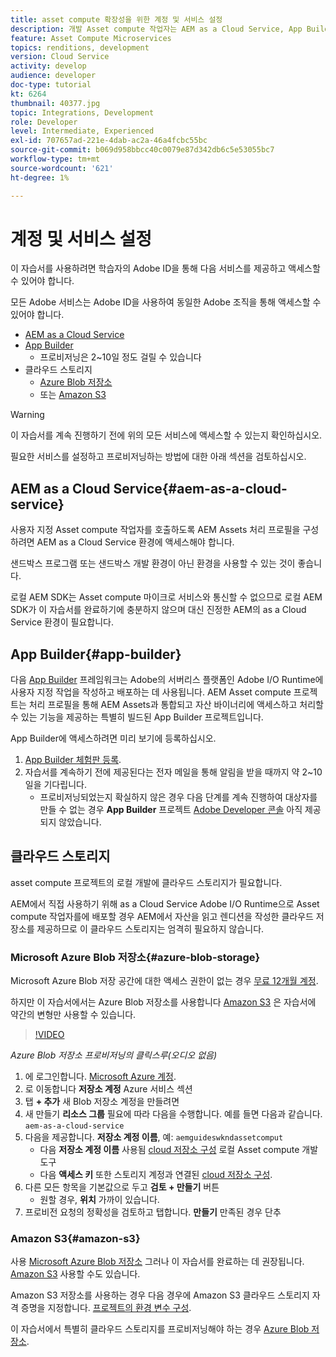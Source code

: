 ```yaml
---
title: asset compute 확장성을 위한 계정 및 서비스 설정
description: 개발 Asset compute 작업자는 AEM as a Cloud Service, App Builder 및 Microsoft 또는 Amazon에서 제공하는 클라우드 스토리지 등 계정 및 서비스에 액세스해야 합니다.
feature: Asset Compute Microservices
topics: renditions, development
version: Cloud Service
activity: develop
audience: developer
doc-type: tutorial
kt: 6264
thumbnail: 40377.jpg
topic: Integrations, Development
role: Developer
level: Intermediate, Experienced
exl-id: 707657ad-221e-4dab-ac2a-46a4fcbc55bc
source-git-commit: b069d958bbcc40c0079e87d342db6c5e53055bc7
workflow-type: tm+mt
source-wordcount: '621'
ht-degree: 1%

---
```


# 계정 및 서비스 설정

이 자습서를 사용하려면 학습자의 Adobe ID을 통해 다음 서비스를 제공하고 액세스할 수 있어야 합니다.

모든 Adobe 서비스는 Adobe ID을 사용하여 동일한 Adobe 조직을 통해 액세스할 수 있어야 합니다.

+ [AEM as a Cloud Service](#aem-as-a-cloud-service)
+ [App Builder](#app-builder)
   + 프로비저닝은 2~10일 정도 걸릴 수 있습니다
+ 클라우드 스토리지
   + [Azure Blob 저장소](https://azure.microsoft.com/en-us/services/storage/blobs/)
   + 또는 [Amazon S3](https://aws.amazon.com/s3/?did=ft_card&amp;trk=ft_card)

>[!WARNING]
>
>이 자습서를 계속 진행하기 전에 위의 모든 서비스에 액세스할 수 있는지 확인하십시오.
> 
> 필요한 서비스를 설정하고 프로비저닝하는 방법에 대한 아래 섹션을 검토하십시오.

## AEM as a Cloud Service{#aem-as-a-cloud-service}

사용자 지정 Asset compute 작업자를 호출하도록 AEM Assets 처리 프로필을 구성하려면 AEM as a Cloud Service 환경에 액세스해야 합니다.

샌드박스 프로그램 또는 샌드박스 개발 환경이 아닌 환경을 사용할 수 있는 것이 좋습니다.

로컬 AEM SDK는 Asset compute 마이크로 서비스와 통신할 수 없으므로 로컬 AEM SDK가 이 자습서를 완료하기에 충분하지 않으며 대신 진정한 AEM의 as a Cloud Service 환경이 필요합니다.

## App Builder{#app-builder}

다음 [App Builder](https://developer.adobe.com/app-builder/) 프레임워크는 Adobe의 서버리스 플랫폼인 Adobe I/O Runtime에 사용자 지정 작업을 작성하고 배포하는 데 사용됩니다. AEM Asset compute 프로젝트는 처리 프로필을 통해 AEM Assets과 통합되고 자산 바이너리에 액세스하고 처리할 수 있는 기능을 제공하는 특별히 빌드된 App Builder 프로젝트입니다.

App Builder에 액세스하려면 미리 보기에 등록하십시오.

1. [App Builder 체험판 등록](https://developer.adobe.com/app-builder/trial/).
1. 자습서를 계속하기 전에 제공된다는 전자 메일을 통해 알림을 받을 때까지 약 2~10일을 기다립니다.
   + 프로비저닝되었는지 확실하지 않은 경우 다음 단계를 계속 진행하여 대상자를 만들 수 없는 경우 __App Builder__ 프로젝트 [Adobe Developer 콘솔](https://developer.adobe.com/console/) 아직 제공되지 않았습니다.

## 클라우드 스토리지

asset compute 프로젝트의 로컬 개발에 클라우드 스토리지가 필요합니다.

AEM에서 직접 사용하기 위해 as a Cloud Service Adobe I/O Runtime으로 Asset compute 작업자를에 배포할 경우 AEM에서 자산을 읽고 렌디션을 작성한 클라우드 저장소를 제공하므로 이 클라우드 스토리지는 엄격히 필요하지 않습니다.

### Microsoft Azure Blob 저장소{#azure-blob-storage}

Microsoft Azure Blob 저장 공간에 대한 액세스 권한이 없는 경우 [무료 12개월 계정](https://azure.microsoft.com/en-us/free/).

하지만 이 자습서에서는 Azure Blob 저장소를 사용합니다 [Amazon S3](#amazon-s3) 은 자습서에 약간의 변형만 사용할 수 있습니다.

>[!VIDEO](https://video.tv.adobe.com/v/40377/?quality=12&learn=on)

_Azure Blob 저장소 프로비저닝의 클릭스루(오디오 없음)_

1. 에 로그인합니다. [Microsoft Azure 계정](https://azure.microsoft.com/en-us/account/).
1. 로 이동합니다 __저장소 계정__ Azure 서비스 섹션
1. 탭 __+ 추가__ 새 Blob 저장소 계정을 만들려면
1. 새 만들기 __리소스 그룹__ 필요에 따라 다음을 수행합니다. 예를 들면 다음과 같습니다. `aem-as-a-cloud-service`
1. 다음을 제공합니다. __저장소 계정 이름__, 예: `aemguideswkndassetcomput`
   + 다음 __저장소 계정 이름__  사용됨 [cloud 저장소 구성](../develop/environment-variables.md) 로컬 Asset compute 개발 도구
   + 다음 __액세스 키__ 또한 스토리지 계정과 연결된 [cloud 저장소 구성](../develop/environment-variables.md).
1. 다른 모든 항목을 기본값으로 두고 __검토 + 만들기__ 버튼
   + 원할 경우, __위치__ 가까이 있습니다.
1. 프로비전 요청의 정확성을 검토하고 탭합니다. __만들기__ 만족된 경우 단추

### Amazon S3{#amazon-s3}

사용 [Microsoft Azure Blob 저장소](#azure-blob-storage) 그러나 이 자습서를 완료하는 데 권장됩니다. [Amazon S3](https://aws.amazon.com/s3/?did=ft_card&amp;trk=ft_card) 사용할 수도 있습니다.

Amazon S3 저장소를 사용하는 경우 다음 경우에 Amazon S3 클라우드 스토리지 자격 증명을 지정합니다. [프로젝트의 환경 변수 구성](../develop/environment-variables.md#amazon-s3).

이 자습서에서 특별히 클라우드 스토리지를 프로비저닝해야 하는 경우 [Azure Blob 저장소](#azure-blob-storage).
